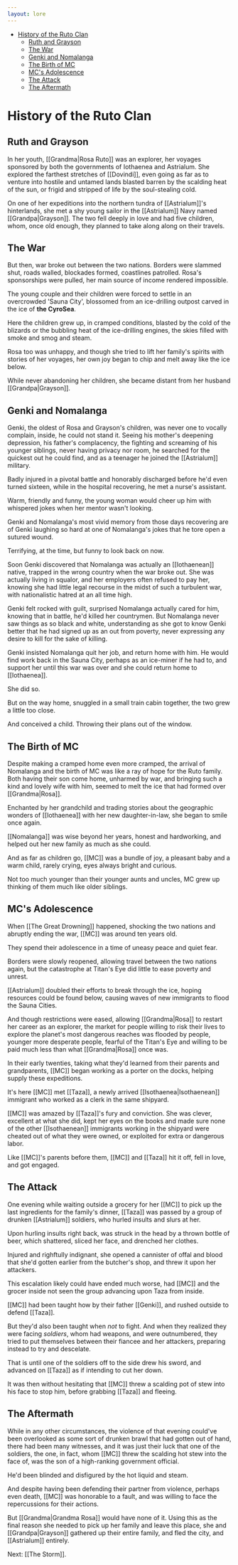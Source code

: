 ```yaml
---
layout: lore
---
```


- [History of the Ruto Clan](#history-of-the-ruto-clan)
  - [Ruth and Grayson](#ruth-and-grayson)
  - [The War](#the-war)
  - [Genki and Nomalanga](#genki-and-nomalanga)
  - [The Birth of MC](#the-birth-of-mc)
  - [MC's Adolescence](#mcs-adolescence)
  - [The Attack](#the-attack)
  - [The Aftermath](#the-aftermath)

# History of the Ruto Clan

## Ruth and Grayson

In her youth, [[Grandma|Rosa Ruto]] was an explorer, her voyages sponsored by both the governments of Iothaenea and Astrialum. She explored the farthest stretches of [[Dovindi]], even going as far as to venture into hostile and untamed lands blasted barren by the scalding heat of the sun, or frigid and stripped of life by the soul-stealing cold.

On one of her expeditions into the northern tundra of [[Astrialum]]'s hinterlands, she met a shy young sailor in the [[Astrialum]] Navy named [[Grandpa|Grayson]]. The two fell deeply in love and had five children, whom, once old enough, they planned to take along along on their travels.

## The War

But then, war broke out between the two nations. Borders were slammed shut, roads walled, blockades formed, coastlines patrolled. Rosa's sponsorships were pulled, her main source of income rendered impossible.

The young couple and their children were forced to settle in an overcrowded 'Sauna City', blossomed from an ice-drilling outpost carved in the ice of **the CyroSea**.

Here the children grew up, in cramped conditions, blasted by the cold of the blizards or the bubbling heat of the ice-drilling engines, the skies filled with smoke and smog and steam.

Rosa too was unhappy, and though she tried to lift her family's spirits with stories of her voyages, her own joy began to chip and melt away like the ice below.

While never abandoning her children, she became distant from her husband [[Grandpa|Grayson]].

## Genki and Nomalanga

Genki, the oldest of Rosa and Grayson's children, was never one to vocally complain, inside, he could not stand it. Seeing his mother's deepening depression, his father's complacency, the fighting and screaming of his younger siblings, never having privacy nor room, he searched for the quickest out he could find, and as a teenager he joined the [[Astrialum]] military.

Badly injured in a pivotal battle and honorably discharged before he'd even turned sixteen, while in the hospital recovering, he met a nurse's assistant.

Warm, friendly and funny, the young woman would cheer up him with whispered jokes when her mentor wasn't looking.

Genki and Nomalanga's most vivid memory from those days recovering are of Genki laughing so hard at one of Nomalanga's jokes that he tore open a sutured wound.

Terrifying, at the time, but funny to look back on now.

Soon Genki discovered that Nomalanga was actually an [[Iothaenean]] native, trapped in the wrong country when the war broke out. She was actually living in squalor, and her employers often refused to pay her, knowing she had little legal recourse in the midst of such a turbulent war, with nationalistic hatred at an all time high.

Genki felt rocked with guilt, surprised Nomalanga actually cared for him, knowing that in battle, he'd killed her countrymen. But Nomalanga never saw things as so black and white, understanding as she got to know Genki better that he had signed up as an out from poverty, never expressing any desire to kill for the sake of killing.

Genki insisted Nomalanga quit her job, and return home with him. He would find work back in the Sauna City, perhaps as an ice-miner if he had to, and support her until this war was over and she could return home to [[Iothaenea]].

She did so.

But on the way home, snuggled in a small train cabin together, the two grew a little too close.

And conceived a child. Throwing their plans out of the window.

## The Birth of MC

Despite making a cramped home even more cramped, the arrival of Nomalanga and the birth of MC was like a ray of hope for the Ruto family. Both having their son come home, unharmed by war, and bringing such a kind and lovely wife with him, seemed to melt the ice that had formed over [[Grandma|Rosa]].

Enchanted by her grandchild and trading stories about the geographic wonders of [[Iothaenea]] with her new daughter-in-law, she began to smile once again.

[[Nomalanga]] was wise beyond her years, honest and hardworking, and helped out her new family as much as she could.

And as far as children go, [[MC]] was a bundle of joy, a pleasant baby and a warm child, rarely crying, eyes always bright and curious.

Not too much younger than their younger aunts and uncles, MC grew up thinking of them much like older siblings.

## MC's Adolescence

When [[The Great Drowning]] happened, shocking the two nations and abruptly ending the war, [[MC]] was around ten years old.

They spend their adolescence in a time of uneasy peace and quiet fear.

Borders were slowly reopened, allowing travel between the two nations again, but the catastrophe at Titan's Eye did little to ease poverty and unrest.

[[Astrialum]] doubled their efforts to break through the ice, hoping resources could be found below, causing waves of new immigrants to flood the Sauna Cities.

And though restrictions were eased, allowing [[Grandma|Rosa]] to restart her career as an explorer, the market for people willing to risk their lives to explore the planet's most dangerous reaches was flooded by people, younger more desperate people, fearful of the Titan's Eye and willing to be paid much less than what [[Grandma|Rosa]] once was.

In their early twenties, taking what they'd learned from their parents and grandparents, [[MC]] began working as a porter on the docks, helping supply these expeditions.

It's here [[MC]] met [[Taza]], a newly arrived [[Isothaenea|Isothaenean]] immigrant who worked as a clerk in the same shipyard.

[[MC]] was amazed by [[Taza]]'s fury and conviction. She was clever, excellent at what she did, kept her eyes on the books and made sure none of the other [[Isothaenean]] immigrants working in the shipyard were cheated out of what they were owned, or exploited for extra or dangerous labor.

Like [[MC]]'s parents before them, [[MC]] and [[Taza]] hit it off, fell in love, and got engaged.

## The Attack

One evening while waiting outside a grocery for her [[MC]] to pick up the last ingredients for the family's dinner, [[Taza]] was passed by a group of drunken [[Astrialum]] soldiers, who hurled insults and slurs at her.

Upon hurling insults right back, was struck in the head by a thrown bottle of beer, which shattered, sliced her face, and drenched her clothes.

Injured and righftully indignant, she opened a cannister of offal and blood that she'd gotten earlier from the butcher's shop, and threw it upon her attackers.

This escalation likely could have ended much worse, had [[MC]] and the grocer inside not seen the group advancing upon Taza from inside.

[[MC]] had been taught how by their father [[Genki]], and rushed outside to defend [[Taza]].

But they'd also been taught when _not_ to fight. And when they realized they were facing _soldiers_, whom had weapons, and were outnumbered, they tried to put themselves between their fiancee and her attackers, preparing instead to try and descelate.

That is until one of the soldiers off to the side drew his sword, and advanced on [[Taza]] as if intending to cut her down.

It was then without hesitating that [[MC]] threw a scalding pot of stew into his face to stop him, before grabbing [[Taza]] and fleeing.

## The Aftermath

While in any other circumstances, the violence of that evening could've been overlooked as some sort of drunken brawl that had gotten out of hand, there had been many witnesses, and it was just their luck that one of the soldiers, the one, in fact, whom [[MC]] threw the scalding hot stew into the face of, was the son of a high-ranking government official.

He'd been blinded and disfigured by the hot liquid and steam.

And despite having been defending their partner from violence, perhaps even death, [[MC]] was honorable to a fault, and was willing to face the repercussions for their actions.

But [[Grandma|Grandma Rosa]] would have none of it. Using this as the final reason she needed to pick up her family and leave this place, she and [[Grandpa|Grayson]] gathered up their entire family, and fled the city, and [[Astrialum]] entirely.

Next: [[The Storm]].
